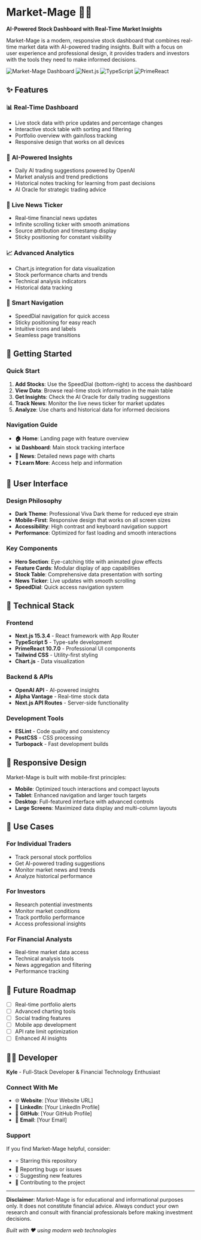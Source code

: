 # Market-Mage 🧙‍♂️

**AI-Powered Stock Dashboard with Real-Time Market Insights**

Market-Mage is a modern, responsive stock dashboard that combines real-time market data with AI-powered trading insights. Built with a focus on user experience and professional design, it provides traders and investors with the tools they need to make informed decisions.

![Market-Mage Dashboard](https://img.shields.io/badge/Version-1.0.1-blue) ![Next.js](https://img.shields.io/badge/Next.js-15.3.4-black) ![TypeScript](https://img.shields.io/badge/TypeScript-5.0-blue) ![PrimeReact](https://img.shields.io/badge/PrimeReact-10.7.0-purple)

## ✨ Features

### 📊 **Real-Time Dashboard**

- Live stock data with price updates and percentage changes
- Interactive stock table with sorting and filtering
- Portfolio overview with gain/loss tracking
- Responsive design that works on all devices

### 🤖 **AI-Powered Insights**

- Daily AI trading suggestions powered by OpenAI
- Market analysis and trend predictions
- Historical notes tracking for learning from past decisions
- AI Oracle for strategic trading advice

### 📰 **Live News Ticker**

- Real-time financial news updates
- Infinite scrolling ticker with smooth animations
- Source attribution and timestamp display
- Sticky positioning for constant visibility

### 📈 **Advanced Analytics**

- Chart.js integration for data visualization
- Stock performance charts and trends
- Technical analysis indicators
- Historical data tracking

### 🎯 **Smart Navigation**

- SpeedDial navigation for quick access
- Sticky positioning for easy reach
- Intuitive icons and labels
- Seamless page transitions

## 🚀 Getting Started

### Quick Start

1. **Add Stocks**: Use the SpeedDial (bottom-right) to access the dashboard
2. **View Data**: Browse real-time stock information in the main table
3. **Get Insights**: Check the AI Oracle for daily trading suggestions
4. **Track News**: Monitor the live news ticker for market updates
5. **Analyze**: Use charts and historical data for informed decisions

### Navigation Guide

- **🏠 Home**: Landing page with feature overview
- **📊 Dashboard**: Main stock tracking interface
- **📰 News**: Detailed news page with charts
- **❓ Learn More**: Access help and information

## 🎨 User Interface

### Design Philosophy

- **Dark Theme**: Professional Viva Dark theme for reduced eye strain
- **Mobile-First**: Responsive design that works on all screen sizes
- **Accessibility**: High contrast and keyboard navigation support
- **Performance**: Optimized for fast loading and smooth interactions

### Key Components

- **Hero Section**: Eye-catching title with animated glow effects
- **Feature Cards**: Modular display of app capabilities
- **Stock Table**: Comprehensive data presentation with sorting
- **News Ticker**: Live updates with smooth scrolling
- **SpeedDial**: Quick access navigation system

## 🔧 Technical Stack

### Frontend

- **Next.js 15.3.4** - React framework with App Router
- **TypeScript 5** - Type-safe development
- **PrimeReact 10.7.0** - Professional UI components
- **Tailwind CSS** - Utility-first styling
- **Chart.js** - Data visualization

### Backend & APIs

- **OpenAI API** - AI-powered insights
- **Alpha Vantage** - Real-time stock data
- **Next.js API Routes** - Server-side functionality

### Development Tools

- **ESLint** - Code quality and consistency
- **PostCSS** - CSS processing
- **Turbopack** - Fast development builds

## 📱 Responsive Design

Market-Mage is built with mobile-first principles:

- **Mobile**: Optimized touch interactions and compact layouts
- **Tablet**: Enhanced navigation and larger touch targets
- **Desktop**: Full-featured interface with advanced controls
- **Large Screens**: Maximized data display and multi-column layouts

## 🎯 Use Cases

### For Individual Traders

- Track personal stock portfolios
- Get AI-powered trading suggestions
- Monitor market news and trends
- Analyze historical performance

### For Investors

- Research potential investments
- Monitor market conditions
- Track portfolio performance
- Access professional insights

### For Financial Analysts

- Real-time market data access
- Technical analysis tools
- News aggregation and filtering
- Performance tracking

## 🔮 Future Roadmap

- [ ] Real-time portfolio alerts
- [ ] Advanced charting tools
- [ ] Social trading features
- [ ] Mobile app development
- [ ] API rate limit optimization
- [ ] Enhanced AI insights

## 👨‍💻 Developer

**Kyle** - Full-Stack Developer & Financial Technology Enthusiast

### Connect With Me

- 🌐 **Website**: [Your Website URL]
- 💼 **LinkedIn**: [Your LinkedIn Profile]
- 🐙 **GitHub**: [Your GitHub Profile]
- 📧 **Email**: [Your Email]

### Support

If you find Market-Mage helpful, consider:

- ⭐ Starring this repository
- 🐛 Reporting bugs or issues
- 💡 Suggesting new features
- 🤝 Contributing to the project

---

**Disclaimer**: Market-Mage is for educational and informational purposes only. It does not constitute financial advice. Always conduct your own research and consult with financial professionals before making investment decisions.

_Built with ❤️ using modern web technologies_

